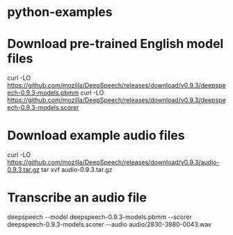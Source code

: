 # python-examples


# Download pre-trained English model files
curl -LO https://github.com/mozilla/DeepSpeech/releases/download/v0.9.3/deepspeech-0.9.3-models.pbmm
curl -LO https://github.com/mozilla/DeepSpeech/releases/download/v0.9.3/deepspeech-0.9.3-models.scorer

# Download example audio files
curl -LO https://github.com/mozilla/DeepSpeech/releases/download/v0.9.3/audio-0.9.3.tar.gz
tar xvf audio-0.9.3.tar.gz

# Transcribe an audio file
deepspeech --model deepspeech-0.9.3-models.pbmm --scorer deepspeech-0.9.3-models.scorer --audio audio/2830-3980-0043.wav